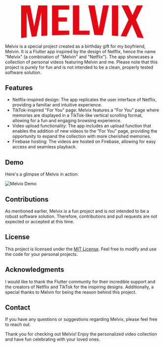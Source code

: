 <p align="center">
    <img src="assets/images/Melvix-logo.svg" alt="Melvix" width="400px" />
</p>

Melvix is a special project created as a birthday gift for my boyfriend, Melvin. It is a Flutter app inspired by the design of Netflix, hence the name "Melvix" (a combination of "Melvin" and "Netflix"). The app showcases a collection of personal videos featuring Melvin and me. Please note that this project is purely for fun and is not intended to be a clean, properly tested software solution.

## Features

- Netflix-inspired design: The app replicates the user interface of Netflix, providing a familiar and intuitive experience.
- TikTok-inspired "For You" page: Melvix features a "For You" page where memories are displayed in a TikTok-like vertical scrolling format, allowing for a fun and engaging browsing experience.
- Video upload functionality: The app includes an upload function that enables the addition of new videos to the "For You" page, providing the opportunity to expand the collection with more cherished memories.
- Firebase hosting: The videos are hosted on Firebase, allowing for easy access and seamless playback.

## Demo

Here's a glimpse of Melvix in action:

![Melvix Demo](screenshots/Melvix.gif)

## Contributions

As mentioned earlier, Melvix is a fun project and is not intended to be a robust software solution. Therefore, contributions and pull requests are not expected or accepted at this time.

## License

This project is licensed under the [MIT License](LICENSE). Feel free to modify and use the code for your personal projects.

## Acknowledgments

I would like to thank the Flutter community for their incredible support and the creators of Netflix and TikTok for the inspiring designs. Additionally, a special thanks to Melvin for being the reason behind this project.

## Contact

If you have any questions or suggestions regarding Melvix, please feel free to reach out.

Thank you for checking out Melvix! Enjoy the personalized video collection and have fun celebrating with your loved ones.
